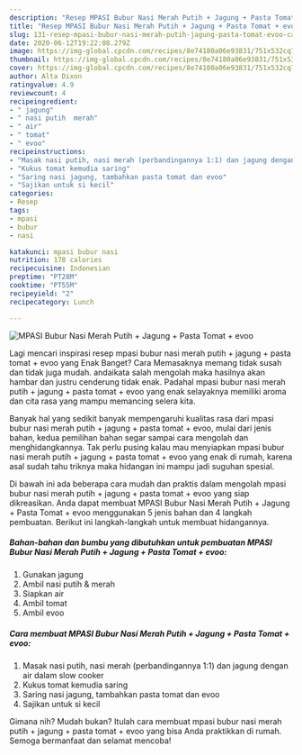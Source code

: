 ```yaml
---
description: "Resep MPASI Bubur Nasi Merah Putih + Jagung + Pasta Tomat + evoo | Cara Membuat MPASI Bubur Nasi Merah Putih + Jagung + Pasta Tomat + evoo Yang Bisa Manjain Lidah"
title: "Resep MPASI Bubur Nasi Merah Putih + Jagung + Pasta Tomat + evoo | Cara Membuat MPASI Bubur Nasi Merah Putih + Jagung + Pasta Tomat + evoo Yang Bisa Manjain Lidah"
slug: 131-resep-mpasi-bubur-nasi-merah-putih-jagung-pasta-tomat-evoo-cara-membuat-mpasi-bubur-nasi-merah-putih-jagung-pasta-tomat-evoo-yang-bisa-manjain-lidah
date: 2020-06-12T19:22:08.279Z
image: https://img-global.cpcdn.com/recipes/8e74180a06e93831/751x532cq70/mpasi-bubur-nasi-merah-putih-jagung-pasta-tomat-evoo-foto-resep-utama.jpg
thumbnail: https://img-global.cpcdn.com/recipes/8e74180a06e93831/751x532cq70/mpasi-bubur-nasi-merah-putih-jagung-pasta-tomat-evoo-foto-resep-utama.jpg
cover: https://img-global.cpcdn.com/recipes/8e74180a06e93831/751x532cq70/mpasi-bubur-nasi-merah-putih-jagung-pasta-tomat-evoo-foto-resep-utama.jpg
author: Alta Dixon
ratingvalue: 4.9
reviewcount: 4
recipeingredient:
- " jagung"
- " nasi putih  merah"
- " air"
- " tomat"
- " evoo"
recipeinstructions:
- "Masak nasi putih, nasi merah (perbandingannya 1:1) dan jagung dengan air dalam slow cooker"
- "Kukus tomat kemudia saring"
- "Saring nasi jagung, tambahkan pasta tomat dan evoo"
- "Sajikan untuk si kecil"
categories:
- Resep
tags:
- mpasi
- bubur
- nasi

katakunci: mpasi bubur nasi 
nutrition: 178 calories
recipecuisine: Indonesian
preptime: "PT28M"
cooktime: "PT55M"
recipeyield: "2"
recipecategory: Lunch

---
```



![MPASI Bubur Nasi Merah Putih + Jagung + Pasta Tomat + evoo](https://img-global.cpcdn.com/recipes/8e74180a06e93831/751x532cq70/mpasi-bubur-nasi-merah-putih-jagung-pasta-tomat-evoo-foto-resep-utama.jpg)

Lagi mencari inspirasi resep mpasi bubur nasi merah putih + jagung + pasta tomat + evoo yang Enak Banget? Cara Memasaknya memang tidak susah dan tidak juga mudah. andaikata salah mengolah maka hasilnya akan hambar dan justru cenderung tidak enak. Padahal mpasi bubur nasi merah putih + jagung + pasta tomat + evoo yang enak selayaknya memiliki aroma dan cita rasa yang mampu memancing selera kita.



Banyak hal yang sedikit banyak mempengaruhi kualitas rasa dari mpasi bubur nasi merah putih + jagung + pasta tomat + evoo, mulai dari jenis bahan, kedua pemilihan bahan segar sampai cara mengolah dan menghidangkannya. Tak perlu pusing kalau mau menyiapkan mpasi bubur nasi merah putih + jagung + pasta tomat + evoo yang enak di rumah, karena asal sudah tahu triknya maka hidangan ini mampu jadi suguhan spesial.


Di bawah ini ada beberapa cara mudah dan praktis dalam mengolah mpasi bubur nasi merah putih + jagung + pasta tomat + evoo yang siap dikreasikan. Anda dapat membuat MPASI Bubur Nasi Merah Putih + Jagung + Pasta Tomat + evoo menggunakan 5 jenis bahan dan 4 langkah pembuatan. Berikut ini langkah-langkah untuk membuat hidangannya.

<!--inarticleads1-->

##### Bahan-bahan dan bumbu yang dibutuhkan untuk pembuatan MPASI Bubur Nasi Merah Putih + Jagung + Pasta Tomat + evoo:

1. Gunakan  jagung
1. Ambil  nasi putih &amp; merah
1. Siapkan  air
1. Ambil  tomat
1. Ambil  evoo




<!--inarticleads2-->

##### Cara membuat MPASI Bubur Nasi Merah Putih + Jagung + Pasta Tomat + evoo:

1. Masak nasi putih, nasi merah (perbandingannya 1:1) dan jagung dengan air dalam slow cooker
1. Kukus tomat kemudia saring
1. Saring nasi jagung, tambahkan pasta tomat dan evoo
1. Sajikan untuk si kecil




Gimana nih? Mudah bukan? Itulah cara membuat mpasi bubur nasi merah putih + jagung + pasta tomat + evoo yang bisa Anda praktikkan di rumah. Semoga bermanfaat dan selamat mencoba!
